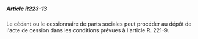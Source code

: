 ##### Article R223-13

Le cédant ou le cessionnaire de parts sociales peut procéder au dépôt de l'acte de cession dans les conditions prévues à l'article R. 221-9.

